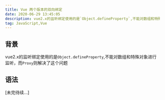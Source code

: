 ```yaml
---
title: Vue 两个版本的双向绑定
date: 2020-06-29 13:45:05
description: vue2.x的监听绑定使用的是`Object.defineProperty`,不能对数组和特殊对象进行监听，而`Proxy`则解决了这个问题
tag: JavaScript,Vue
---
```


## 背景

vue2.x的监听绑定使用的是`Object.defineProperty`,不能对数组和特殊对象进行监听，而`Proxy`则解决了这个问题

## 语法



[未完待续...]

